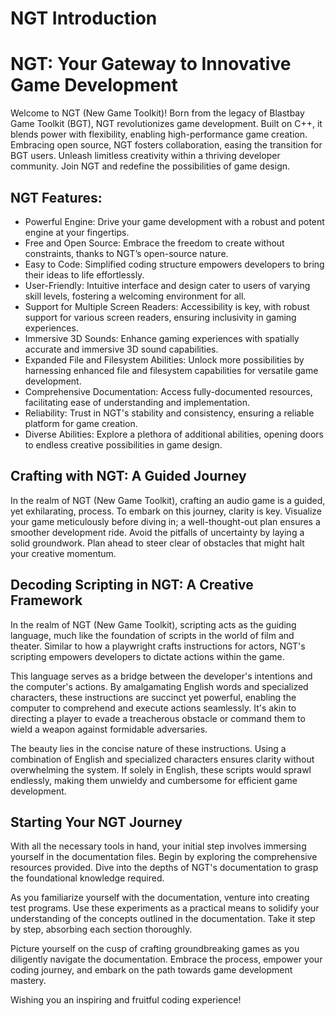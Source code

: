 # NGT Introduction

# NGT: Your Gateway to Innovative Game Development

Welcome to NGT (New Game Toolkit)! Born from the legacy of Blastbay Game Toolkit (BGT), NGT revolutionizes game development. Built on C++, it blends power with flexibility, enabling high-performance game creation. Embracing open source, NGT fosters collaboration, easing the transition for BGT users. Unleash limitless creativity within a thriving developer community. Join NGT and redefine the possibilities of game design.

## NGT Features:

  * Powerful Engine: Drive your game development with a robust and potent engine at your fingertips.
  * Free and Open Source: Embrace the freedom to create without constraints, thanks to NGT’s open-source nature.
  * Easy to Code: Simplified coding structure empowers developers to bring their ideas to life effortlessly.
  * User-Friendly: Intuitive interface and design cater to users of varying skill levels, fostering a welcoming environment for all.
  * Support for Multiple Screen Readers: Accessibility is key, with robust support for various screen readers, ensuring inclusivity in gaming experiences.
  * Immersive 3D Sounds: Enhance gaming experiences with spatially accurate and immersive 3D sound capabilities.
  * Expanded File and Filesystem Abilities: Unlock more possibilities by harnessing enhanced file and filesystem capabilities for versatile game development.
  * Comprehensive Documentation: Access fully-documented resources, facilitating ease of understanding and implementation.
  * Reliability: Trust in NGT's stability and consistency, ensuring a reliable platform for game creation.
  * Diverse Abilities: Explore a plethora of additional abilities, opening doors to endless creative possibilities in game design.



## Crafting with NGT: A Guided Journey

In the realm of NGT (New Game Toolkit), crafting an audio game is a guided, yet exhilarating, process. To embark on this journey, clarity is key. Visualize your game meticulously before diving in; a well-thought-out plan ensures a smoother development ride. Avoid the pitfalls of uncertainty by laying a solid groundwork. Plan ahead to steer clear of obstacles that might halt your creative momentum.

## Decoding Scripting in NGT: A Creative Framework

In the realm of NGT (New Game Toolkit), scripting acts as the guiding language, much like the foundation of scripts in the world of film and theater. Similar to how a playwright crafts instructions for actors, NGT's scripting empowers developers to dictate actions within the game.

This language serves as a bridge between the developer's intentions and the computer's actions. By amalgamating English words and specialized characters, these instructions are succinct yet powerful, enabling the computer to comprehend and execute actions seamlessly. It's akin to directing a player to evade a treacherous obstacle or command them to wield a weapon against formidable adversaries.

The beauty lies in the concise nature of these instructions. Using a combination of English and specialized characters ensures clarity without overwhelming the system. If solely in English, these scripts would sprawl endlessly, making them unwieldy and cumbersome for efficient game development.

## Starting Your NGT Journey

With all the necessary tools in hand, your initial step involves immersing yourself in the documentation files. Begin by exploring the comprehensive resources provided. Dive into the depths of NGT's documentation to grasp the foundational knowledge required.

As you familiarize yourself with the documentation, venture into creating test programs. Use these experiments as a practical means to solidify your understanding of the concepts outlined in the documentation. Take it step by step, absorbing each section thoroughly.

Picture yourself on the cusp of crafting groundbreaking games as you diligently navigate the documentation. Embrace the process, empower your coding journey, and embark on the path towards game development mastery.

Wishing you an inspiring and fruitful coding experience!
